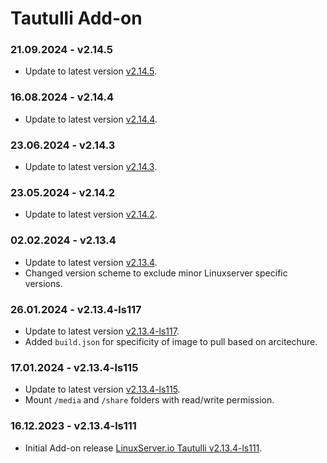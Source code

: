 # Tautulli Add-on

### 21.09.2024 - v2.14.5 
  - Update to latest version [v2.14.5](https://github.com/linuxserver/docker-tautulli/releases/tag/v2.14.5-ls156).

### 16.08.2024 - v2.14.4 
  - Update to latest version [v2.14.4](https://github.com/linuxserver/docker-tautulli/releases/tag/v2.14.4-ls150).

### 23.06.2024 - v2.14.3 
  - Update to latest version [v2.14.3](https://github.com/linuxserver/docker-tautulli/releases/tag/v2.14.3-ls139).

### 23.05.2024 - v2.14.2 
  - Update to latest version [v2.14.2](https://github.com/linuxserver/docker-tautulli/releases/tag/v2.14.2-ls133).

### 02.02.2024 - v2.13.4 
  - Update to latest version [v2.13.4](https://github.com/linuxserver/docker-tautulli/releases/tag/v2.13.4-ls118).
  - Changed version scheme to exclude minor Linuxserver specific versions.

### 26.01.2024 - v2.13.4-ls117 
  - Update to latest version [v2.13.4-ls117](https://github.com/linuxserver/docker-tautulli/releases/tag/v2.13.4-ls117).
  - Added `build.json` for specificity of image to pull based on arcitechure.

### 17.01.2024 - v2.13.4-ls115
  - Update to latest version [v2.13.4-ls115](https://github.com/linuxserver/docker-tautulli/releases/tag/v2.13.4-ls115).
  - Mount `/media` and `/share` folders with read/write permission.

### 16.12.2023 - v2.13.4-ls111
  - Initial Add-on release [LinuxServer.io Tautulli v2.13.4-ls111](https://github.com/linuxserver/docker-tautulli/releases/tag/v2.13.4-ls111).